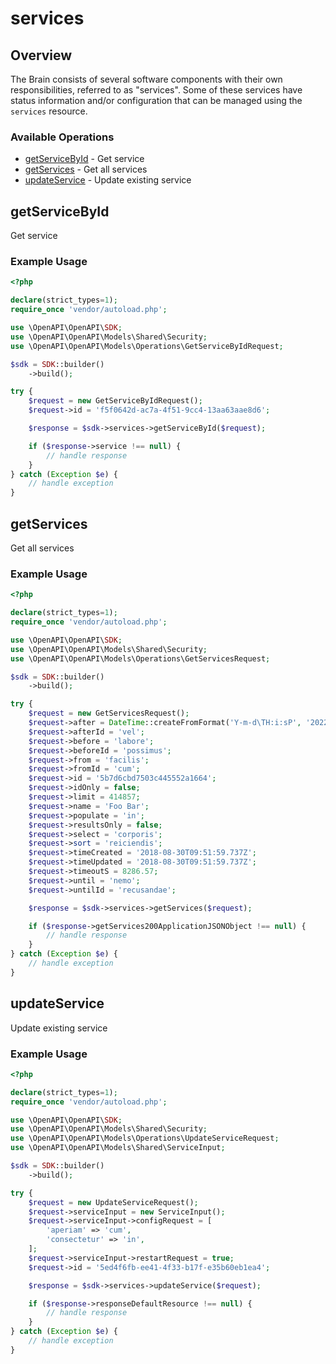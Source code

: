 # services

## Overview

The Brain consists of several software components with their own responsibilities, referred to as "services".
Some of these services have status information and/or configuration that can be managed using the `services` resource.


### Available Operations

* [getServiceById](#getservicebyid) - Get service
* [getServices](#getservices) - Get all services
* [updateService](#updateservice) - Update existing service

## getServiceById

Get service

### Example Usage

```php
<?php

declare(strict_types=1);
require_once 'vendor/autoload.php';

use \OpenAPI\OpenAPI\SDK;
use \OpenAPI\OpenAPI\Models\Shared\Security;
use \OpenAPI\OpenAPI\Models\Operations\GetServiceByIdRequest;

$sdk = SDK::builder()
    ->build();

try {
    $request = new GetServiceByIdRequest();
    $request->id = 'f5f0642d-ac7a-4f51-9cc4-13aa63aae8d6';

    $response = $sdk->services->getServiceById($request);

    if ($response->service !== null) {
        // handle response
    }
} catch (Exception $e) {
    // handle exception
}
```

## getServices

Get all services

### Example Usage

```php
<?php

declare(strict_types=1);
require_once 'vendor/autoload.php';

use \OpenAPI\OpenAPI\SDK;
use \OpenAPI\OpenAPI\Models\Shared\Security;
use \OpenAPI\OpenAPI\Models\Operations\GetServicesRequest;

$sdk = SDK::builder()
    ->build();

try {
    $request = new GetServicesRequest();
    $request->after = DateTime::createFromFormat('Y-m-d\TH:i:sP', '2022-06-12T12:56:04.738Z');
    $request->afterId = 'vel';
    $request->before = 'labore';
    $request->beforeId = 'possimus';
    $request->from = 'facilis';
    $request->fromId = 'cum';
    $request->id = '5b7d6cbd7503c445552a1664';
    $request->idOnly = false;
    $request->limit = 414857;
    $request->name = 'Foo Bar';
    $request->populate = 'in';
    $request->resultsOnly = false;
    $request->select = 'corporis';
    $request->sort = 'reiciendis';
    $request->timeCreated = '2018-08-30T09:51:59.737Z';
    $request->timeUpdated = '2018-08-30T09:51:59.737Z';
    $request->timeoutS = 8286.57;
    $request->until = 'nemo';
    $request->untilId = 'recusandae';

    $response = $sdk->services->getServices($request);

    if ($response->getServices200ApplicationJSONObject !== null) {
        // handle response
    }
} catch (Exception $e) {
    // handle exception
}
```

## updateService

Update existing service

### Example Usage

```php
<?php

declare(strict_types=1);
require_once 'vendor/autoload.php';

use \OpenAPI\OpenAPI\SDK;
use \OpenAPI\OpenAPI\Models\Shared\Security;
use \OpenAPI\OpenAPI\Models\Operations\UpdateServiceRequest;
use \OpenAPI\OpenAPI\Models\Shared\ServiceInput;

$sdk = SDK::builder()
    ->build();

try {
    $request = new UpdateServiceRequest();
    $request->serviceInput = new ServiceInput();
    $request->serviceInput->configRequest = [
        'aperiam' => 'cum',
        'consectetur' => 'in',
    ];
    $request->serviceInput->restartRequest = true;
    $request->id = '5ed4f6fb-ee41-4f33-b17f-e35b60eb1ea4';

    $response = $sdk->services->updateService($request);

    if ($response->responseDefaultResource !== null) {
        // handle response
    }
} catch (Exception $e) {
    // handle exception
}
```
